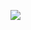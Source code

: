 ![](https://media.discordapp.net/attachments/1057393153881165847/1170043916347789432/ddgv0vg-bb1e252d-a4c5-4376-8165-8f17cd07b53a.gif?ex=65579b50&is=65452650&hm=ff925bed24e50f1d0904f450e67db6935f4ace409aa574ef35e9e9d817adb0c5&)
